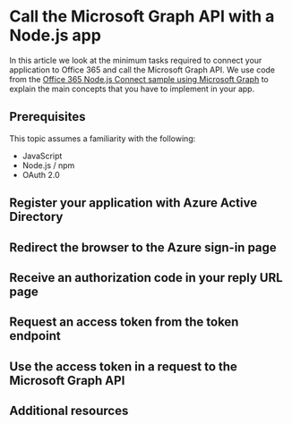 # Call the Microsoft Graph API with a Node.js app

In this article we look at the minimum tasks required to connect your application to Office 365 and call the Microsoft Graph API. We use code from the [Office 365 Node.js Connect sample using Microsoft Graph](https://github.com/OfficeDev/O365-Nodejs-Unified-API-Connect) to explain the main concepts that you have to implement in your app.

## Prerequisites

This topic assumes a familiarity with the following:

* JavaScript
* Node.js / npm
* OAuth 2.0

## Register your application with Azure Active Directory

## Redirect the browser to the Azure sign-in page

## Receive an authorization code in your reply URL page

## Request an access token from the token endpoint

## Use the access token in a request to the Microsoft Graph API

## Additional resources

